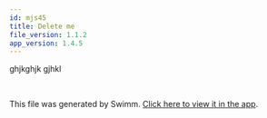 ```yaml
---
id: mjs45
title: Delete me
file_version: 1.1.2
app_version: 1.4.5
---
```


ghjkghjk gjhkl

<br/>

This file was generated by Swimm. [Click here to view it in the app](/repos/ls4DA2fLasmQuEbT4ipw/docs/mjs45).
